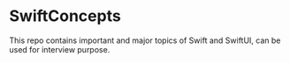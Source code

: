 # SwiftConcepts
This repo contains important and major topics of Swift and SwiftUI, can be used for interview purpose. 
